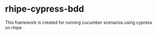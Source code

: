# rhipe-cypress-bdd
This framework is created for running cucumber scenarios using cypress on rhipe
